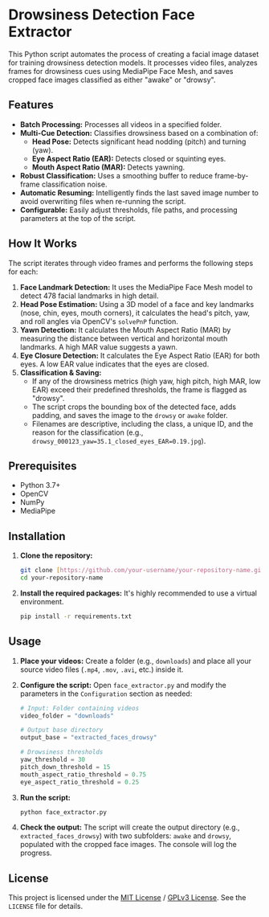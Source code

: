 # Drowsiness Detection Face Extractor

This Python script automates the process of creating a facial image dataset for training drowsiness detection models. It processes video files, analyzes frames for drowsiness cues using MediaPipe Face Mesh, and saves cropped face images classified as either "awake" or "drowsy".

## Features

-   **Batch Processing:** Processes all videos in a specified folder.
-   **Multi-Cue Detection:** Classifies drowsiness based on a combination of:
    -   **Head Pose:** Detects significant head nodding (pitch) and turning (yaw).
    -   **Eye Aspect Ratio (EAR):** Detects closed or squinting eyes.
    -   **Mouth Aspect Ratio (MAR):** Detects yawning.
-   **Robust Classification:** Uses a smoothing buffer to reduce frame-by-frame classification noise.
-   **Automatic Resuming:** Intelligently finds the last saved image number to avoid overwriting files when re-running the script.
-   **Configurable:** Easily adjust thresholds, file paths, and processing parameters at the top of the script.

## How It Works

The script iterates through video frames and performs the following steps for each:

1.  **Face Landmark Detection:** It uses the MediaPipe Face Mesh model to detect 478 facial landmarks in high detail.
2.  **Head Pose Estimation:** Using a 3D model of a face and key landmarks (nose, chin, eyes, mouth corners), it calculates the head's pitch, yaw, and roll angles via OpenCV's `solvePnP` function.
3.  **Yawn Detection:** It calculates the Mouth Aspect Ratio (MAR) by measuring the distance between vertical and horizontal mouth landmarks. A high MAR value suggests a yawn.
4.  **Eye Closure Detection:** It calculates the Eye Aspect Ratio (EAR) for both eyes. A low EAR value indicates that the eyes are closed.
5.  **Classification & Saving:**
    -   If any of the drowsiness metrics (high yaw, high pitch, high MAR, low EAR) exceed their predefined thresholds, the frame is flagged as "drowsy".
    -   The script crops the bounding box of the detected face, adds padding, and saves the image to the `drowsy` or `awake` folder.
    -   Filenames are descriptive, including the class, a unique ID, and the reason for the classification (e.g., `drowsy_000123_yaw=35.1_closed_eyes_EAR=0.19.jpg`).

## Prerequisites

-   Python 3.7+
-   OpenCV
-   NumPy
-   MediaPipe

## Installation

1.  **Clone the repository:**
    ```bash
    git clone [https://github.com/your-username/your-repository-name.git](https://github.com/your-username/your-repository-name.git)
    cd your-repository-name
    ```

2.  **Install the required packages:**
    It's highly recommended to use a virtual environment.
    ```bash
    pip install -r requirements.txt
    ```

## Usage

1.  **Place your videos:** Create a folder (e.g., `downloads`) and place all your source video files (`.mp4`, `.mov`, `.avi`, etc.) inside it.

2.  **Configure the script:** Open `face_extractor.py` and modify the parameters in the `Configuration` section as needed:
    ```python
    # Input: Folder containing videos
    video_folder = "downloads"

    # Output base directory
    output_base = "extracted_faces_drowsy"

    # Drowsiness thresholds
    yaw_threshold = 30
    pitch_down_threshold = 15
    mouth_aspect_ratio_threshold = 0.75
    eye_aspect_ratio_threshold = 0.25
    ```

3.  **Run the script:**
    ```bash
    python face_extractor.py
    ```

4.  **Check the output:** The script will create the output directory (e.g., `extracted_faces_drowsy`) with two subfolders: `awake` and `drowsy`, populated with the cropped face images. The console will log the progress.

## License

This project is licensed under the [MIT License](LICENSE) / [GPLv3 License](LICENSE). See the `LICENSE` file for details.
